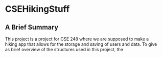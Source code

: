 # CSEHikingStuff

## A Brief Summary
This project is a project for CSE 248 where we are supposed to make a hiking app that allows for the storage and saving of users and data.
To give as brief overview of the structures used in this project, the 
